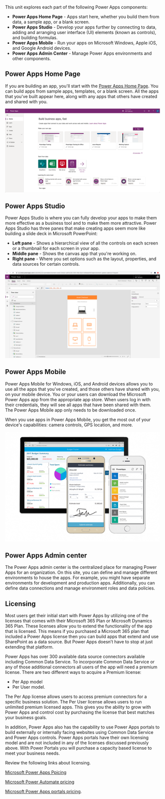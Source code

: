 This unit explores each part of the following Power Apps components:

* **Power Apps Home Page** - Apps start here, whether you build them from data, a sample app, or a blank screen.
* **Power Apps Studio** - Develop your apps further by connecting to data, adding and arranging user interface (UI) elements (known as controls), and building formulas.
* **Power Apps Mobile** - Run your apps on Microsoft Windows, Apple iOS, and Google Android devices.
* **Power Apps Admin Center** - Manage Power Apps environments and other components.

## Power Apps Home Page
If you are building an app, you'll start with the [Power Apps Home Page](https://make.powerapps.com). You can build apps from sample apps, templates, or a blank screen. All the apps that you've built appear here, along with any apps that others have created and shared with you.

![The Power Apps home page](../media/powerapps-homepage5.png)

## Power Apps Studio
Power Apps Studio is where you can fully develop your apps to make them more effective as a business tool and to make them more attractive. Power Apps Studio has three panes that make creating apps seem more like building a slide deck in Microsoft PowerPoint:

- **Left pane** - Shows a hierarchical view of all the controls on each screen or a thumbnail for each screen in your app.
- **Middle pane** - Shows the canvas app that you're working on.
- **Right pane** - Where you set options such as the layout, properties, and data sources for certain controls.

![Power Apps Studio](../media/powerapps-full-screen.png)

## Power Apps Mobile
Power Apps Mobile for Windows, iOS, and Android devices allows you to use all the apps that you've created, and those others have shared with you, on your mobile device. You or your users can download the Microsoft Power Apps app from the appropriate app store. When users log in with their credentials, they will see all apps that have been shared with them. The Power Apps Mobile app only needs to be downloaded once. 

When you use apps in Power Apps Mobile, you get the most out of your device's capabilities: camera controls, GPS location, and more.

![Power Apps Mobile](../media/powerapps-mobile.png)

## Power Apps Admin center
The Power Apps admin center is the centralized place for managing Power Apps for an organization. On this site, you can define and manage different environments to house the apps. For example, you might have separate environments for development and production apps. Additionally, you can define data connections and manage environment roles and data policies. 

## Licensing 

Most users get their initial start with Power Apps by utilizing one of the licenses that comes with their Microsoft 365 Plan or Microsoft Dynamics 365 Plan. These licenses allow you to extend the functionality of the app that is licensed. This means if you purchased a Microsoft 365 plan that included a Power Apps license then you can build apps that extend and use SharePoint as a data source. But Power Apps doesn’t have to stop at just extending that platform. 

Power Apps has over 300 available data source connectors available including Common Data Service. To incorporate Common Data Service or any of those additional connectors all users of the app will need a premium license. There are two different ways to acquire a Premium license: 
- Per App model 
- Per User model. 

The Per App license allows users to access premium connectors for a specific business solution. The Per User license allows users to run unlimited premium licensed apps. This gives you the ability to grow with Power Apps and control cost by purchasing the license that best matches your business goals. 

In addition, Power Apps also has the capability to use Power Apps portals to build externally or internally facing websites using Common Data Service and Power Apps controls. Power Apps portals have their own licensing model and are not included in any of the licenses discussed previously above. With Power Portals you will purchase a capacity based license to meet your business needs.  

Review the following links about licensing.

[Microsoft Power Apps Ppicing](https://powerapps.microsoft.com/pricing/?azureportal=true)

[Microsoft Power Automate pricing](https://us.flow.microsoft.com/pricing/?azureportal=true)

[Microsoft Power Apps portals pricing](https://powerapps.microsoft.com/portals/?azureportal=true).


